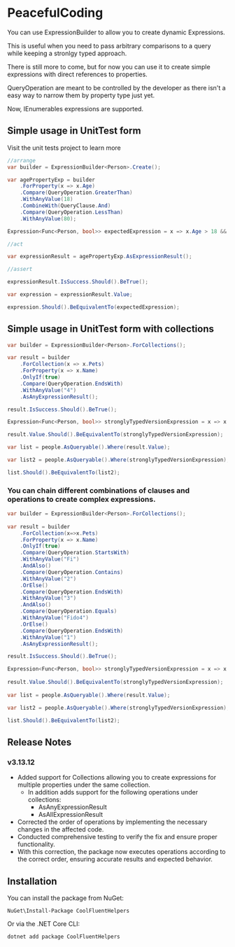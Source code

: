 # PeacefulCoding

You can use ExpressionBuilder to allow you to create dynamic Expressions.

This is useful when you need to pass arbitrary comparisons to a query while keeping a stronlgy typed approach.

There is still more to come, but for now you can use it to create simple expressions with direct references to properties.

QueryOperation are meant to be controlled by the developer as there isn't a easy way to narrow them by property type just yet.

Now, IEnumerables expressions are supported.

## Simple usage in UnitTest form
Visit the unit tests project to learn more

```csharp
//arrange
var builder = ExpressionBuilder<Person>.Create();

var agePropertyExp = builder
    .ForProperty(x => x.Age)
    .Compare(QueryOperation.GreaterThan)
    .WithAnyValue(18)
    .CombineWith(QueryClause.And)
    .Compare(QueryOperation.LessThan)
    .WithAnyValue(80);

Expression<Func<Person, bool>> expectedExpression = x => x.Age > 18 && x.Age < 80;

//act

var expressionResult = agePropertyExp.AsExpressionResult();

//assert

expressionResult.IsSuccess.Should().BeTrue();

var expression = expressionResult.Value;

expression.Should().BeEquivalentTo(expectedExpression);

```

## Simple usage in UnitTest form with collections

```csharp
var builder = ExpressionBuilder<Person>.ForCollections();

var result = builder
    .ForCollection(x => x.Pets)
    .ForProperty(x => x.Name)
    .OnlyIf(true)
    .Compare(QueryOperation.EndsWith)
    .WithAnyValue("4")
    .AsAnyExpressionResult();

result.IsSuccess.Should().BeTrue();

Expression<Func<Person, bool>> stronglyTypedVersionExpression = x => x.Pets.Any(y => y.Name.EndsWith("4") );

result.Value.Should().BeEquivalentTo(stronglyTypedVersionExpression);

var list = people.AsQueryable().Where(result.Value);

var list2 = people.AsQueryable().Where(stronglyTypedVersionExpression);

list.Should().BeEquivalentTo(list2);
```

### You can chain different combinations of clauses and operations to create complex expressions.

```csharp
var builder = ExpressionBuilder<Person>.ForCollections();
            
var result = builder
    .ForCollection(x=>x.Pets)
    .ForProperty(x => x.Name)
    .OnlyIf(true)
    .Compare(QueryOperation.StartsWith)
    .WithAnyValue("Fi")
    .AndAlso()
    .Compare(QueryOperation.Contains)
    .WithAnyValue("2")
    .OrElse()
    .Compare(QueryOperation.EndsWith)
    .WithAnyValue("3")
    .AndAlso()
    .Compare(QueryOperation.Equals)
    .WithAnyValue("Fido4")
    .OrElse()
    .Compare(QueryOperation.EndsWith)
    .WithAnyValue("1")
    .AsAnyExpressionResult();

result.IsSuccess.Should().BeTrue();

Expression<Func<Person, bool>> stronglyTypedVersionExpression = x => x.Pets.Any(y=>y.Name.StartsWith("Fi") && y.Name.Contains("2") || y.Name.EndsWith("3") && y.Name.Equals("Fido4") || y.Name.EndsWith("1") );
            
result.Value.Should().BeEquivalentTo(stronglyTypedVersionExpression);
            
var list = people.AsQueryable().Where(result.Value);

var list2 = people.AsQueryable().Where(stronglyTypedVersionExpression);

list.Should().BeEquivalentTo(list2);

```

## Release Notes

### v3.13.12
- Added support for Collections allowing you to create expressions for multiple properties under the same collection.
  - In addition adds support for the following operations under collections:
    - AsAnyExpressionResult
    - AsAllExpressionResult
- Corrected the order of operations by implementing the necessary changes in the affected code.
- Conducted comprehensive testing to verify the fix and ensure proper functionality.
- With this correction, the package now executes operations according to the correct order, ensuring accurate results and expected behavior.

## Installation

You can install the package from NuGet:

```
NuGet\Install-Package CoolFluentHelpers
```
Or via the .NET Core CLI:

```
dotnet add package CoolFluentHelpers
```